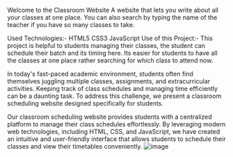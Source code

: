 Welcome to the Classroom Website 
A website that lets you write about all your classes at one place. You can also search by typing the name of the teacher if you have so many classes to take.

Used Technologies:-
HTML5
CSS3
JavaScript
Use of this Project:-
This project is helpful to students managing their classes, the student can schedule their batch and its timing here. Its easier for students to have all the classes at one place rather searching for which class to attend now. 

In today's fast-paced academic environment, students often find themselves juggling multiple classes, assignments, and extracurricular activities. Keeping track of class schedules and managing time efficiently can be a daunting task. To address this challenge, we present a classroom scheduling website designed specifically for students.

Our classroom scheduling website provides students with a centralized platform to manage their class schedules effortlessly. By leveraging modern web technologies, including HTML, CSS, and JavaScript, we have created an intuitive and user-friendly interface that allows students to schedule their classes and view their timetables conveniently.
![image](https://github.com/yaminipriya697/Classroom-Scheduling-System/assets/129313085/7f09d5a7-c95d-4e76-a202-a6795c6ecc9c)

